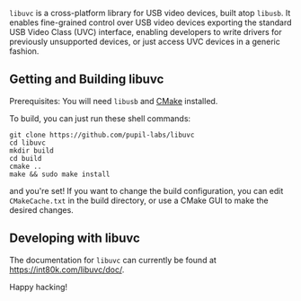 `libuvc` is a cross-platform library for USB video devices, built atop `libusb`.
It enables fine-grained control over USB video devices exporting the standard USB Video Class
(UVC) interface, enabling developers to write drivers for previously unsupported devices,
or just access UVC devices in a generic fashion.

## Getting and Building libuvc

Prerequisites: You will need `libusb` and [CMake](http://www.cmake.org/) installed.

To build, you can just run these shell commands:

    git clone https://github.com/pupil-labs/libuvc
    cd libuvc
    mkdir build
    cd build
    cmake ..
    make && sudo make install

and you're set! If you want to change the build configuration, you can edit `CMakeCache.txt`
in the build directory, or use a CMake GUI to make the desired changes.

## Developing with libuvc

The documentation for `libuvc` can currently be found at https://int80k.com/libuvc/doc/.

Happy hacking!

